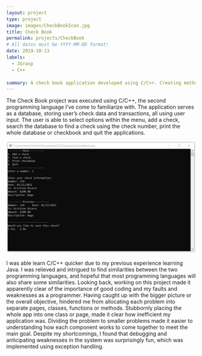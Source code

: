 ```yaml
---
layout: project
type: project
image: images/CheckBookIcon.jpg
title: Check Book
permalink: projects/CheckBook
# All dates must be YYYY-MM-DD format!
date: 2019-10-13
labels:
  - JGrasp
  - C++

summary: A check book application developed using C/C++. Creating methods, functions, database and using user input to provide a working check book application.
---
```


The Check Book project was executed using C/C++, the second programming language I’ve come to familiarize with. The application serves as a database, storing user’s check data and transactions, all using user input. The user is able to select options within the menu, add a check, search the database to find a check using the check number, print the whole database or checkbook and quit the applications.

<img src="https://raw.githubusercontent.com/tineriver/tineriver.github.io/master/images/CheckBook.jpg" width="600">

I was able learn C/C++ quicker due to my previous experience learning Java. I was relieved and intrigued to find similarities between the two programming languages, and hopeful that most programming languages will also share some similarities. Looking back, working on this project made it apparently clear of the importance of good coding and my faults and weaknesses as a programmer. Having caught up with the bigger picture or the overall objective, hindered me from allocating each problem into separate pages, classes, functions or methods. Stubbornly placing the whole app into one class or page, made it clear how inefficient my application was. Dividing the problem to smaller problems made it easier to understanding how each component works to come together to meet the main goal. Despite my shortcomings, I found that debugging and anticipating weaknesses in the system was surprisingly fun, which was implemented using exception handling.

